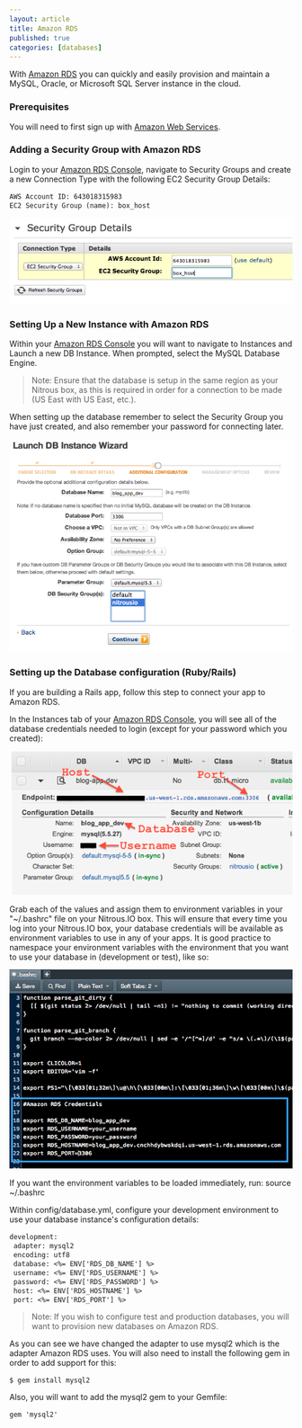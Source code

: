 ```yaml
---
layout: article
title: Amazon RDS
published: true
categories: [databases]
---
```


With [Amazon RDS](http://aws.amazon.com/rds/) you can quickly and easily provision and maintain a MySQL, Oracle, or Microsoft SQL Server instance in the cloud.
### Prerequisites

You will need to first sign up with [Amazon Web Services](http://aws.amazon.com/).

### Adding a Security Group with Amazon RDS

Login to your [Amazon RDS Console](https://console.aws.amazon.com/rds/home), navigate to Security Groups and create a new Connection Type with the following EC2 Security Group Details:

    AWS Account ID: 643018315983
    EC2 Security Group (name): box_host

![Security Group Details](/images/articles/amazon_rds_security_group.png)

###  Setting Up a New Instance with Amazon RDS

Within your [Amazon RDS Console](https://console.aws.amazon.com/rds/home) you will want to navigate to Instances and Launch a new DB Instance. When prompted, select the MySQL Database Engine. 

>Note: Ensure that the database is setup in the same region as your Nitrous box, as this is required in order for a connection to be made (US East with US East, etc.).

When setting up the database remember to select the Security Group you have just created, and also remember your password for connecting later.

![Amazon RDS Settings](/images/articles/amazon_instance_setting.png)

### Setting up the Database configuration (Ruby/Rails)

If you are building a Rails app, follow this step to connect your app to Amazon RDS. 

In the Instances tab of your [Amazon RDS Console](https://console.aws.amazon.com/rds/home), you will see all of the database credentials needed to login (except for your password which you created):

![Amazon RDS Instance Settings](/images/articles/amazon-rds-instance-details.png)

Grab each of the values and assign them to environment variables in your
"~/.bashrc" file on your Nitrous.IO box. This will ensure that every time you log into your Nitrous.IO box, your
database credentials will be available as environment variables to use
in any of your apps. It is good practice to namespace your environment
variables with the environment that you want to use your database in
(development or test), like so:

![Env Variables](/images/articles/rds-bashrc.png)

If you want the environment variables to be loaded immediately, run:
    source ~/.bashrc

Within config/database.yml, configure your development environment to use your database instance's configuration details:

    development:
     adapter: mysql2
     encoding: utf8
     database: <%= ENV['RDS_DB_NAME'] %>
     username: <%= ENV['RDS_USERNAME'] %>
     password: <%= ENV['RDS_PASSWORD'] %>
     host: <%= ENV['RDS_HOSTNAME'] %>
     port: <%= ENV['RDS_PORT'] %>

>Note: If you wish to configure test and production databases, you will want to provision new databases on Amazon RDS.

As you can see we have changed the adapter to use mysql2 which is the adapter Amazon RDS uses. You will also need to install the following gem in order to add support for this:

    $ gem install mysql2

Also, you will want to add the mysql2 gem to your Gemfile:

    gem 'mysql2'
